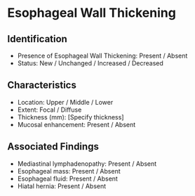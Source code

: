 
# Esophageal Wall Thickening

## Identification

- Presence of Esophageal Wall Thickening: Present / Absent
- Status: New / Unchanged / Increased / Decreased

## Characteristics

- Location: Upper / Middle / Lower
- Extent: Focal / Diffuse
- Thickness (mm): [Specify thickness]
- Mucosal enhancement: Present / Absent

## Associated Findings

- Mediastinal lymphadenopathy: Present / Absent
- Esophageal mass: Present / Absent
- Esophageal fluid: Present / Absent
- Hiatal hernia: Present / Absent
